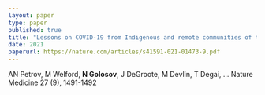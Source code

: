```yaml
---
layout: paper
type: paper
published: true
title: "Lessons on COVID-19 from Indigenous and remote communities of the Arctic"
date: 2021
paperurl: https://nature.com/articles/s41591-021-01473-9.pdf
---
```

AN Petrov, M Welford, **N Golosov**, J DeGroote, M Devlin, T Degai, ...
Nature Medicine 27 (9), 1491-1492
